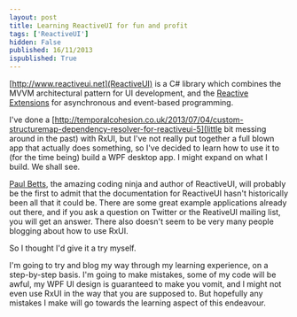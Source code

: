 ```yaml
---
layout: post
title: Learning ReactiveUI for fun and profit
tags: ['ReactiveUI']
hidden: False
published: 16/11/2013
ispublished: True
---
```

[http://www.reactiveui.net](ReactiveUI) is a C# library which combines the MVVM architectural pattern for UI development, and the <a title="Reactive Extensions" href="http://rx.codeplex.com/" target="_blank">Reactive Extensions</a> for asynchronous and event-based programming.

I've done a [http://temporalcohesion.co.uk/2013/07/04/custom-structuremap-dependency-resolver-for-reactiveui-5](little bit messing around in the past) with RxUI, but I've not really put together a full blown app that actually does something, so I've decided to learn how to use it to (for the time being) build a WPF desktop app. I might expand on what I build. We shall see.

<a title="Paul Betts" href="https://twitter.com/paulcbetts" target="_blank">Paul Betts</a>, the amazing coding ninja and author of ReactiveUI, will probably be the first to admit that the documentation for ReactiveUI hasn't historically been all that it could be. There are some great example applications already out there, and if you ask a question on Twitter or the ReativeUI mailing list, you will get an answer. There also doesn't seem to be very many people blogging about how to use RxUI.

So I thought I'd give it a try myself.

I'm going to try and blog my way through my learning experience, on a step-by-step basis. I'm going to make mistakes, some of my code will be awful, my WPF UI design is guaranteed to make you vomit, and I might not even use RxUI in the way that you are supposed to. But hopefully any mistakes I make will go towards the learning aspect of this endeavour.
